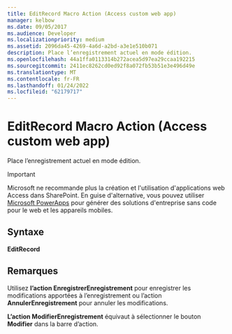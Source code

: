 ```yaml
---
title: EditRecord Macro Action (Access custom web app)
manager: kelbow
ms.date: 09/05/2017
ms.audience: Developer
ms.localizationpriority: medium
ms.assetid: 2096da45-4269-4a6d-a2bd-a3e1e510b071
description: Place l’enregistrement actuel en mode édition.
ms.openlocfilehash: 44a1ffa0113314b272acea5d97ea29ccaa192215
ms.sourcegitcommit: 2411ec8262cd0ed92f8a072fb53b51e3e496d49e
ms.translationtype: MT
ms.contentlocale: fr-FR
ms.lasthandoff: 01/24/2022
ms.locfileid: "62179717"
---
```

# <a name="editrecord-macro-action-access-custom-web-app"></a>EditRecord Macro Action (Access custom web app)

Place l’enregistrement actuel en mode édition.
  
> [!IMPORTANT]
> Microsoft ne recommande plus la création et l'utilisation d'applications web Access dans SharePoint. En guise d'alternative, vous pouvez utiliser [Microsoft PowerApps](https://powerapps.microsoft.com/) pour générer des solutions d'entreprise sans code pour le web et les appareils mobiles. 
  
## <a name="syntax"></a>Syntaxe

 **EditRecord**
  
## <a name="remarks"></a>Remarques

Utilisez **l’action EnregistrerEnregistrement** pour enregistrer les modifications apportées à l’enregistrement ou l’action **AnnulerEnregistrement** pour annuler les modifications. 
  
**L’action ModifierEnregistrement** équivaut à sélectionner le bouton **Modifier** dans la barre d’action. 
  

